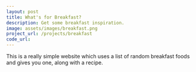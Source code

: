 ```yaml
---
layout: post
title: What's for Breakfast?
description: Get some breakfast inspiration.
image: assets/images/breakfast.png
project_url: /projects/breakfast
code_url:
---
```


This is a really simple website which uses a list of random breakfast foods and gives you one, along with a recipe.